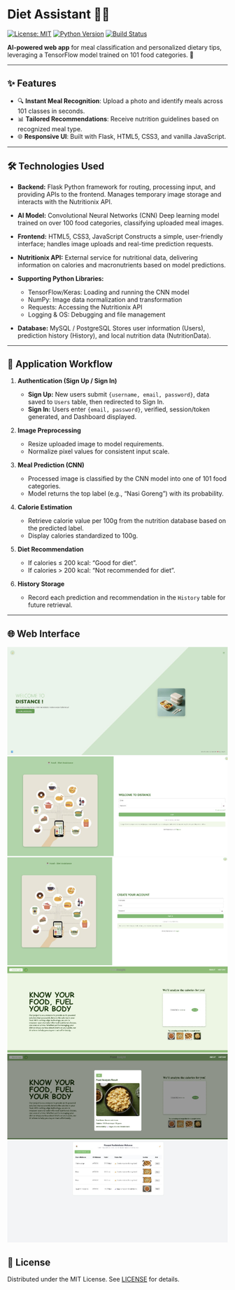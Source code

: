 # Diet Assistant 🥗🤖

[![License: MIT](https://img.shields.io/badge/License-MIT-yellow.svg)](LICENSE)  [![Python Version](https://img.shields.io/badge/Python-3.8%2B-blue)](https://www.python.org/)  [![Build Status](https://img.shields.io/badge/Status-Production%20Ready-green)]()

**AI-powered web app** for meal classification and personalized dietary tips, leveraging a TensorFlow model trained on 101 food categories. 🎯

---

## ✨ Features

* 🔍 **Instant Meal Recognition**: Upload a photo and identify meals across 101 classes in seconds.
* 📊 **Tailored Recommendations**: Receive nutrition guidelines based on recognized meal type.
* 🌐 **Responsive UI**: Built with Flask, HTML5, CSS3, and vanilla JavaScript.

---

## 🛠️ Technologies Used

* **Backend:** Flask
  Python framework for routing, processing input, and providing APIs to the frontend. Manages temporary image storage and interacts with the Nutritionix API.

* **AI Model:** Convolutional Neural Networks (CNN)
  Deep learning model trained on over 100 food categories, classifying uploaded meal images.

* **Frontend:** HTML5, CSS3, JavaScript
  Constructs a simple, user-friendly interface; handles image uploads and real-time prediction requests.

* **Nutritionix API:** External service for nutritional data, delivering information on calories and macronutrients based on model predictions.

* **Supporting Python Libraries:**

  * TensorFlow/Keras: Loading and running the CNN model
  * NumPy: Image data normalization and transformation
  * Requests: Accessing the Nutritionix API
  * Logging & OS: Debugging and file management

* **Database:** MySQL / PostgreSQL
  Stores user information (Users), prediction history (History), and local nutrition data (NutritionData).

---

## 🚀 Application Workflow

1. **Authentication (Sign Up / Sign In)**

   * **Sign Up:** New users submit `{username, email, password}`, data saved to `Users` table, then redirected to Sign In.
   * **Sign In:** Users enter `{email, password}`, verified, session/token generated, and Dashboard displayed.

2. **Image Preprocessing**

   * Resize uploaded image to model requirements.
   * Normalize pixel values for consistent input scale.

3. **Meal Prediction (CNN)**

   * Processed image is classified by the CNN model into one of 101 food categories.
   * Model returns the top label (e.g., “Nasi Goreng”) with its probability.

4. **Calorie Estimation**

   * Retrieve calorie value per 100g from the nutrition database based on the predicted label.
   * Display calories standardized to 100g.

5. **Diet Recommendation**

   * If calories ≤ 200 kcal: “Good for diet”.
   * If calories > 200 kcal: “Not recommended for diet”.

6. **History Storage**

   * Record each prediction and recommendation in the `History` table for future retrieval.

---

## 🌐 Web Interface

![Diet Assistant Dashboard](Resources/pic1.png "Diet Assistant Dashboard")
![Diet Assistant SignIn](Resources/pic2.png "Diet Assistant SignIn")
![Diet Assistant SignUp](Resources/pic3.png "Diet Assistant SignUp")
![Diet Assistant Home](Resources/pic4.png "Diet Assistant Home")
![Diet Assistant Result](Resources/pic5.png "Diet Assistant Result")
![Diet Assistant History](Resources/pic6.png "Diet Assistant History")


## 📄 License

Distributed under the MIT License. See [LICENSE](LICENSE) for details.
